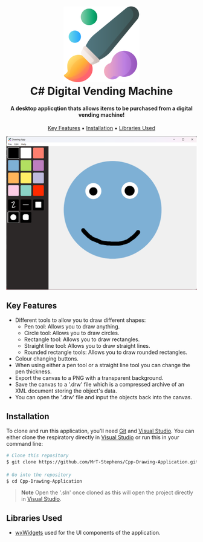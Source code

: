 
<h1 align="center">
  <img src="https://github.com/MrT-Stephens/Cpp-Drawing-Application/blob/master/Images/Drawing-App-Icon.png" alt="drawing" width="200"/>
  <br>
  C# Digital Vending Machine
  <br>
</h1>

<h4 align="center">A desktop applicqtion thats allows items to be purchased from a digital vending machine!</h4>

<p align="center">
  <a href="#key-features">Key Features</a> ▪︎
  <a href="#installation">Installation</a> ▪︎
  <a href="#libraries-used">Libraries Used</a>
</p>

<p align="center">
  <img src="https://github.com/MrT-Stephens/Cpp-Drawing-Application/blob/master/Images/Drawing-App-1.png" alt="drawing" align="center"/>
</p>

## Key Features

- Different tools to allow you to draw different shapes:
  * Pen tool: Allows you to draw anything.
  * Circle tool: Allows you to draw circles.
  * Rectangle tool: Allows you to draw rectangles.
  * Straight line tool: Allows you to draw straight lines.
  * Rounded rectangle tools: Allows you to draw rounded rectangles.
- Colour changing buttons.
- When using either a pen tool or a straight line tool you can change the pen thickness.
- Export the canvas to a PNG with a transparent background.
- Save the canvas to a '.drw' file which is a compressed archive of an XML document storing the object's data.
- You can open the '.drw' file and input the objects back into the canvas.

## Installation

To clone and run this application, you'll need [Git](https://git-scm.com) and [Visual Studio](https://visualstudio.microsoft.com/). You can either clone the respiratory directly in [Visual Studio](https://visualstudio.microsoft.com/) or run this in your command line:

```bash
# Clone this repository
$ git clone https://github.com/MrT-Stephens/Cpp-Drawing-Application.git

# Go into the repository
$ cd Cpp-Drawing-Application
```
> **Note**
> Open the '.sln' once cloned as this will open the project directly in [Visual Studio](https://visualstudio.microsoft.com/).

## Libraries Used
* [wxWidgets](https://www.wxwidgets.org/) used for the UI components of the application.
